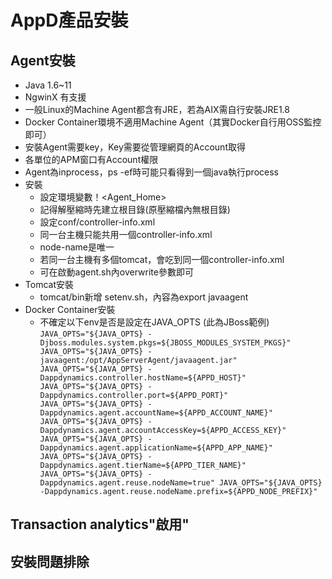 # AppD產品安裝

## Agent安裝 
- Java 1.6~11
- NgwinX 有支援
- 一般Linux的Machine Agent都含有JRE，若為AIX需自行安裝JRE1.8
- Docker Container環境不適用Machine Agent（其實Docker自行用OSS監控即可）
- 安裝Agent需要key，Key需要從管理網頁的Account取得
- 各單位的APM窗口有Account權限
- Agent為inprocess，ps -ef時可能只看得到一個java執行process
- 安裝
	- 設定環境變數！<Agent_Home>
	- 記得解壓縮時先建立根目錄(原壓縮檔內無根目錄)
	- 設定conf/controller-info.xml
	- 同一台主機只能共用一個controller-info.xml
	- node-name是唯一
	- 若同一台主機有多個tomcat，會吃到同一個controller-info.xml
	- 可在啟動agent.sh內overwrite參數即可
- Tomcat安裝
	- tomcat/bin新增 setenv.sh，內容為export javaagent
- Docker Container安裝
	- 不確定以下env是否是設定在JAVA_OPTS (此為JBoss範例)
`
JAVA_OPTS="${JAVA_OPTS} -Djboss.modules.system.pkgs=${JBOSS_MODULES_SYSTEM_PKGS}" JAVA_OPTS="${JAVA_OPTS} -javaagent:/opt/AppServerAgent/javaagent.jar" JAVA_OPTS="${JAVA_OPTS} -Dappdynamics.controller.hostName=${APPD_HOST}" JAVA_OPTS="${JAVA_OPTS} -Dappdynamics.controller.port=${APPD_PORT}" JAVA_OPTS="${JAVA_OPTS} -Dappdynamics.agent.accountName=${APPD_ACCOUNT_NAME}" JAVA_OPTS="${JAVA_OPTS} -Dappdynamics.agent.accountAccessKey=${APPD_ACCESS_KEY}" JAVA_OPTS="${JAVA_OPTS} -Dappdynamics.agent.applicationName=${APPD_APP_NAME}" JAVA_OPTS="${JAVA_OPTS} -Dappdynamics.agent.tierName=${APPD_TIER_NAME}" JAVA_OPTS="${JAVA_OPTS} -Dappdynamics.agent.reuse.nodeName=true" JAVA_OPTS="${JAVA_OPTS} -Dappdynamics.agent.reuse.nodeName.prefix=${APPD_NODE_PREFIX}"
`

## Transaction analytics"啟用"

## 安裝問題排除
<!--stackedit_data:
eyJoaXN0b3J5IjpbLTM2NzY1MTg4MiwyNTk2NzUyMjcsODg5Mz
k2NjEyLDEwNzMzMDk5MDUsLTgyMTM2NjgzMCwtMTk1NTEwMzE0
MiwtNzE2MTMzOTc3LDE0NzQzNDk2ODVdfQ==
-->